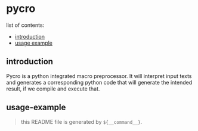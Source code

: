 
# pycro

list of contents:
- [introduction](#introduction)
- [usage example](#usage-example)

## introduction
Pycro is a python integrated macro preprocessor. It will interpret input texts
and generates a corresponding python code that will generate the intended
result, if we compile and execute that.

## usage-example

> this README file is generated by `${__command__}`.

